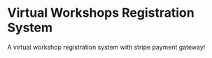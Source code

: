 # Virtual Workshops Registration System

A virtual workshop registration system with stripe payment gateway!
